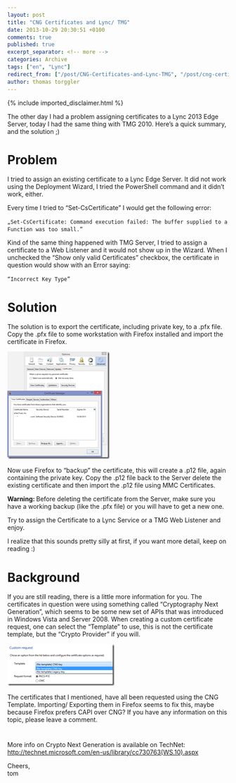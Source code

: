 ```yaml
---
layout: post
title: "CNG Certificates and Lync/ TMG"
date: 2013-10-29 20:30:51 +0100
comments: true
published: true
excerpt_separator: <!-- more -->
categories: Archive
tags: ["en", "Lync"]
redirect_from: ["/post/CNG-Certificates-and-Lync-TMG", "/post/cng-certificates-and-lync-tmg"]
author: thomas torggler
---
```

<!-- more -->
{% include imported_disclaimer.html %}
<p>The other day I had a problem assigning certificates to a Lync 2013 Edge Server, today I had the same thing with TMG 2010. Here’s a quick summary, and the solution ;)</p>  <h1>Problem</h1>  <p>I tried to assign an existing certificate to a Lync Edge Server. It did not work using the Deployment Wizard, I tried the PowerShell command and it didn’t work, either.</p>  <p>Every time I tried to “Set-CsCertificate” I would get the following error:</p>  <p><code>„Set-CsCertificate: Command execution failed: The buffer supplied to a Function was too small.”</code></p>  <p>Kind of the same thing happened with TMG Server, I tried to assign a certificate to a Web Listener and it would not show up in the Wizard. When I unchecked the “Show only valid Certificates” checkbox, the certificate in question would show with an Error saying:</p>  <p><code>“Incorrect Key Type”</code></p>  <h1>Solution</h1>  <p>The solution is to export the certificate, including private key, to a .pfx file. Copy the .pfx file to some workstation with Firefox installed and import the certificate in Firefox.</p>  <p><a href="/assets/image_601.png"><img title="image" style="border-top: 0px; border-right: 0px; border-bottom: 0px; border-left: 0px; display: inline" border="0" alt="image" src="/assets/image_thumb_599.png" width="233" height="244" /></a> </p>  <p>Now use Firefox to “backup” the certificate, this will create a .p12 file, again containing the private key. Copy the .p12 file back to the Server delete the existing certificate and then import the .p12 file using MMC Certificates.</p>  <p><strong>Warning: </strong>Before deleting the certificate from the Server, make sure you have a working backup (like the .pfx file) or you will have to get a new one.</p>  <p>Try to assign the Certificate to a Lync Service or a TMG Web Listener and enjoy.</p>  <p>I realize that this sounds pretty silly at first, if you want more detail, keep on reading :)</p>  <h1>Background</h1>  <p>If you are still reading, there is a little more information for you. The certificates in question were using something called “Cryptography Next Generation”, which seems to be some new set of APIs that was introduced in Windows Vista and Server 2008. When creating a custom certificate request, one can select the “Template” to use, this is not the certificate template, but the “Crypto Provider” if you will.</p>  <p><a href="/assets/clip_image001_8.png"><img title="clip_image001" style="border-top: 0px; border-right: 0px; border-bottom: 0px; border-left: 0px; display: inline" border="0" alt="clip_image001" src="/assets/clip_image001_thumb_7.png" width="244" height="95" /></a></p>  <p>The certificates that I mentioned, have all been requested using the CNG Template. Importing/ Exporting them in Firefox seems to fix this, maybe because Firefox prefers CAPI over CNG? If you have any information on this topic, please leave a comment.</p>  <h1></h1>  <p>More info on Crypto Next Generation is available on TechNet: <a title="http://technet.microsoft.com/en-us/library/cc730763(WS.10).aspx" href="http://technet.microsoft.com/en-us/library/cc730763(WS.10).aspx">http://technet.microsoft.com/en-us/library/cc730763(WS.10).aspx</a></p>  <p>Cheers,   <br />tom</p>
